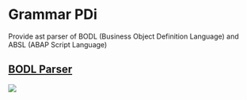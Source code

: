 # Grammar PDi

Provide ast parser of BODL (Business Object Definition Language) and ABSL (ABAP Script Language)


## [BODL Parser](./bodl)

![](https://res.cloudinary.com/digf90pwi/image/upload/v1571731756/2019-10-22_16-08-35_rsokqx.png)